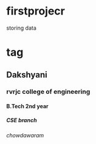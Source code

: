 # firstprojecr
storing data 
# <H1> tag
  ## Dakshyani 
  ### rvrjc college of engineering
  #### B.Tech 2nd year
  ##### CSE branch
  ###### chowdawaram
